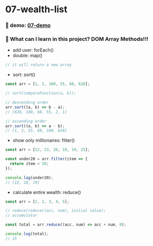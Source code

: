 # 07-wealth-list

### :eyes: demo: [07-demo](http://47.98.249.108:3001/07-wealth-list/index.html)
### :muscle: What can I learn in this project? DOM Array Methods!!!
- add user: forEach()
- double: map()
```js
// it will return a new array
```
- sort: sort()
```js
const arr = [1, 2, 100, 55, 68, 628];

// sort(compareFunction(a, b));

// descending order
arr.sort((a, b) => b - a);
// [628, 100, 68, 55, 2, 1]

// ascending order
arr.sort((a, b) => a - b);
// [1, 2, 55, 68, 100, 628]
```
- show only millionaires: filter()
```js
const arr = [12, 23, 20, 18, 19, 25];

const under20 = arr.filter(item => {
  return item < 20;
});

console.log(under20);
// [12, 18, 19]
```
- calculate entire wealth: reduce()
```js
const arr = [1, 2, 3, 4, 5];

// reduce(reducer(acc, num), initial value);
// accumulator

const total = arr.reduce((acc, num) => acc + num, 0);

console.log(total);
// 15
```
